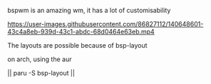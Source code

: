 bspwm is an amazing wm, it has a lot of customisability


https://user-images.githubusercontent.com/86827112/140648601-43c4a8eb-939d-43c1-abdc-68d0464e63eb.mp4


The layouts are possible because of bsp-layout

on arch, using the aur

|| paru -S bsp-layout || 
